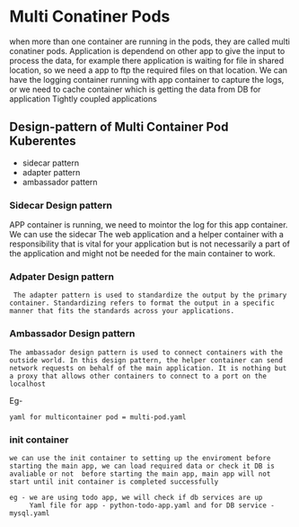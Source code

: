 # Multi Conatiner Pods

  when more than one container are running in the pods, they are called multi conatiner pods. Application is dependend on other app to give the input to process the data, for example there application is waiting for file in shared location, so we need a app to ftp the required files on that location. 
  We can have the logging container running with app container to capture the logs, or we need to cache container which is getting the data from DB for application 
  Tightly coupled applications 

## Design-pattern of Multi Container Pod Kuberentes 

  - sidecar pattern 
  - adapter pattern 
  - ambassador pattern 

###  Sidecar Design pattern 
   APP container is running, we need to mointor the log for this app container. We can use the sidecar 
   The web application and a helper container with a responsibility that is vital for your application but is not necessarily a part of the application and might not be needed for the main container to work.

###  Adpater Design pattern 
     The adapter pattern is used to standardize the output by the primary container. Standardizing refers to format the output in a specific manner that fits the standards across your applications.

### Ambassador Design pattern 
    The ambassador design pattern is used to connect containers with the outside world. In this design pattern, the helper container can send network requests on behalf of the main application. It is nothing but a proxy that allows other containers to connect to a port on the localhost
  
  Eg- 
   
    yaml for multicontainer pod = multi-pod.yaml

### init container 
    we can use the init container to setting up the enviroment before starting the main app, we can load required data or check it DB is avaliable or not  before starting the main app, main app will not start until init container is completed successfully

    eg - we are using todo app, we will check if db services are up 
         Yaml file for app - python-todo-app.yaml and for DB service - mysql.yaml 
